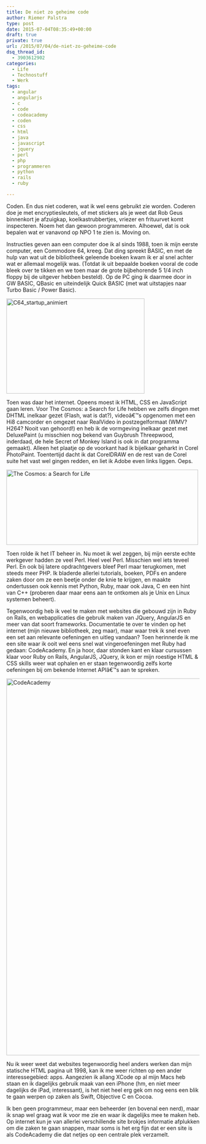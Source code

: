 ```yaml
---
title: De niet zo geheime code
author: Riemer Palstra
type: post
date: 2015-07-04T08:35:49+00:00
draft: true
private: true
url: /2015/07/04/de-niet-zo-geheime-code
dsq_thread_id:
  - 3903612902
categories:
  - Life
  - Technostuff
  - Werk
tags:
  - angular
  - angularjs
  - c
  - code
  - codeacademy
  - coden
  - css
  - html
  - java
  - javascript
  - jquery
  - perl
  - php
  - programmeren
  - python
  - rails
  - ruby

---
```

Coden. En dus niet coderen, wat ik wel eens gebruikt zie worden. Coderen doe je met encryptiesleutels, of met stickers als je weet dat Rob Geus binnenkort je afzuigkap, koelkastrubbertjes, vriezer en frituurvet komt inspecteren. Noem het dan gewoon programmeren. Alhoewel, dat is ook bepalen wat er vanavond op NPO 1 te zien is. Moving on.

Instructies geven aan een computer doe ik al sinds 1988, toen ik mijn eerste computer, een Commodore 64, kreeg. Dat ding spreekt BASIC, en met de hulp van wat uit de bibliotheek geleende boeken kwam ik er al snel achter wat er allemaal mogelijk was. (Totdat ik uit bepaalde boeken vooral de code bleek over te tikken en we toen maar de grote bijbehorende 5 1/4 inch floppy bij de uitgever hebben besteld). Op de PC ging ik daarmee door in GW BASIC, QBasic en uiteindelijk Quick BASIC (met wat uitstapjes naar Turbo Basic / Power Basic).

[<img data-recalc-dims="1" loading="lazy" decoding="async" src="https://i0.wp.com/palstra.com/wp-content/uploads/2015/07/C64_startup_animiert.gif?resize=360%2C248&#038;ssl=1" alt="C64_startup_animiert" width="360" height="248" class="aligncenter size-full wp-image-1459" />][1]

Toen was daar het internet. Opeens moest ik HTML, CSS en JavaScript gaan leren. Voor The Cosmos: a Search for Life hebben we zelfs dingen met DHTML inelkaar gezet (Flash, wat is dat?), videoâ€™s opgenomen met een Hi8 camcorder en omgezet naar RealVideo in postzegelformaat (WMV? H264? Nooit van gehoord!) en heb ik de vormgeving inelkaar gezet met DeluxePaint (u misschien nog bekend van Guybrush Threepwood, inderdaad, de hele Secret of Monkey Island is ook in dat programma gemaakt). Alleen het plaatje op de voorkant had ik bijelkaar geharkt in Corel PhotoPaint. Toentertijd dacht ik dat CorelDRAW en de rest van de Corel suite het vast wel gingen redden, en liet ik Adobe even links liggen. Oeps.

[<img data-recalc-dims="1" loading="lazy" decoding="async" src="https://i0.wp.com/palstra.com/wp-content/uploads/2008/06/thecosmos-logo.jpg?resize=500%2C196&#038;ssl=1" alt="The Cosmos: a Search for Life" width="500" height="196" class="aligncenter size-full wp-image-435" srcset="https://i0.wp.com/palstra.com/wp-content/uploads/2008/06/thecosmos-logo.jpg?w=500&ssl=1 500w, https://i0.wp.com/palstra.com/wp-content/uploads/2008/06/thecosmos-logo.jpg?resize=300%2C118&ssl=1 300w" sizes="auto, (max-width: 500px) 100vw, 500px" />][2]

Toen rolde ik het IT beheer in. Nu moet ik wel zeggen, bij mijn eerste echte werkgever hadden ze veel Perl. Heel veel Perl. Misschien wel iets teveel Perl. En ook bij latere opdrachtgevers bleef Perl maar terugkomen, met steeds meer PHP. Ik bladerde allerlei tutorials, boeken, PDFs en andere zaken door om ze een beetje onder de knie te krijgen, en maakte ondertussen ook kennis met Python, Ruby, maar ook Java, C en een hint van C++ (proberen daar maar eens aan te ontkomen als je Unix en Linux systemen beheert).

Tegenwoordig heb ik veel te maken met websites die gebouwd zijn in Ruby on Rails, en webapplicaties die gebruik maken van JQuery, AngularJS en meer van dat soort frameworks. Documentatie te over te vinden op het internet (mijn nieuwe bibliotheek, zeg maar), maar waar trek ik snel even een set aan relevante oefeningen en uitleg vandaan? Toen herinnerde ik me een site waar ik ooit wel eens snel wat vingeroefeningen met Ruby had gedaan: CodeAcademy. En ja hoor, daar stonden kant en klaar cursussen klaar voor Ruby on Rails, AngularJS, JQuery, ik kon er mijn roestige HTML & CSS skills weer wat ophalen en er staan tegenwoordig zelfs korte oefeningen bij om bekende Internet APIâ€™s aan te spreken.

[<img data-recalc-dims="1" loading="lazy" decoding="async" src="https://i0.wp.com/palstra.com/wp-content/uploads/2015/07/CodeAcademy.png?resize=1100%2C982&#038;ssl=1" alt="CodeAcademy" width="1100" height="982" class="aligncenter size-full wp-image-1456" srcset="https://i0.wp.com/palstra.com/wp-content/uploads/2015/07/CodeAcademy.png?w=1600&ssl=1 1600w, https://i0.wp.com/palstra.com/wp-content/uploads/2015/07/CodeAcademy.png?resize=300%2C268&ssl=1 300w, https://i0.wp.com/palstra.com/wp-content/uploads/2015/07/CodeAcademy.png?resize=1024%2C914&ssl=1 1024w, https://i0.wp.com/palstra.com/wp-content/uploads/2015/07/CodeAcademy.png?resize=1536%2C1371&ssl=1 1536w, https://i0.wp.com/palstra.com/wp-content/uploads/2015/07/CodeAcademy.png?resize=1100%2C982&ssl=1 1100w" sizes="auto, (max-width: 1100px) 100vw, 1100px" />][3]

Nu ik weer weet dat websites tegenwoordig heel anders werken dan mijn statische HTML pagina uit 1998, kan ik me weer richten op een ander interessegebied: apps. Aangezien ik allang XCode op al mijn Macs heb staan en ik dagelijks gebruik maak van een iPhone (hm, en niet meer dagelijks de iPad, interessant), is het niet heel erg gek om nog eens een blik te gaan werpen op zaken als Swift, Objective C en Cocoa.

Ik ben geen programmeur, maar een beheerder (en bovenal een nerd), maar ik snap wel graag wat ik voor me zie en waar ik dagelijks mee te maken heb. Op internet kun je van allerlei verschillende site brokjes informatie afplukken om die zaken te gaan snappen, maar soms is het erg fijn dat er een site is als CodeAcademy die dat netjes op een centrale plek verzamelt.

 [1]: https://i0.wp.com/palstra.com/wp-content/uploads/2015/07/C64_startup_animiert.gif
 [2]: https://i0.wp.com/palstra.com/wp-content/uploads/2008/06/thecosmos-logo.jpg
 [3]: https://i0.wp.com/palstra.com/wp-content/uploads/2015/07/CodeAcademy.png